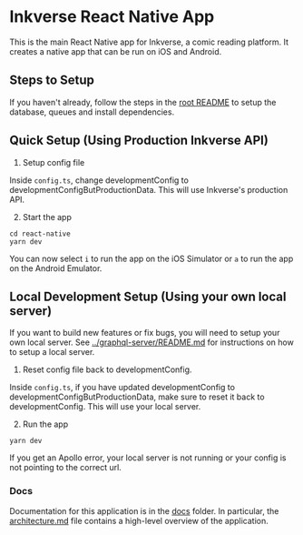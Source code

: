 # Inkverse React Native App

This is the main React Native app for Inkverse, a comic reading platform. It creates a native app that can be run on iOS and Android.

## Steps to Setup

If you haven't already, follow the steps in the [root README](../README.md) to setup the database, queues and install dependencies.

## Quick Setup (Using Production Inkverse API)

1. Setup config file

Inside `config.ts`, change developmentConfig to developmentConfigButProductionData. This will use Inkverse's production API.

2. Start the app

```
cd react-native
yarn dev
```

You can now select `i` to run the app on the iOS Simulator or `a` to run the app on the Android Emulator.

## Local Development Setup (Using your own local server)

If you want to build new features or fix bugs, you will need to setup your own local server. See [../graphql-server/README.md](../graphql-server/README.md) for instructions on how to setup a local server.

1. Reset config file back to developmentConfig.

Inside `config.ts`, if you have updated developmentConfig to developmentConfigButProductionData, make sure to reset it back to developmentConfig. This will use your local server.

2. Run the app

```
yarn dev
```

If you get an Apollo error, your local server is not running or your config is not pointing to the correct url.

### Docs

Documentation for this application is in the [docs](./docs) folder. In particular, the [architecture.md](./docs/architecture.md) file contains a high-level overview of the application.